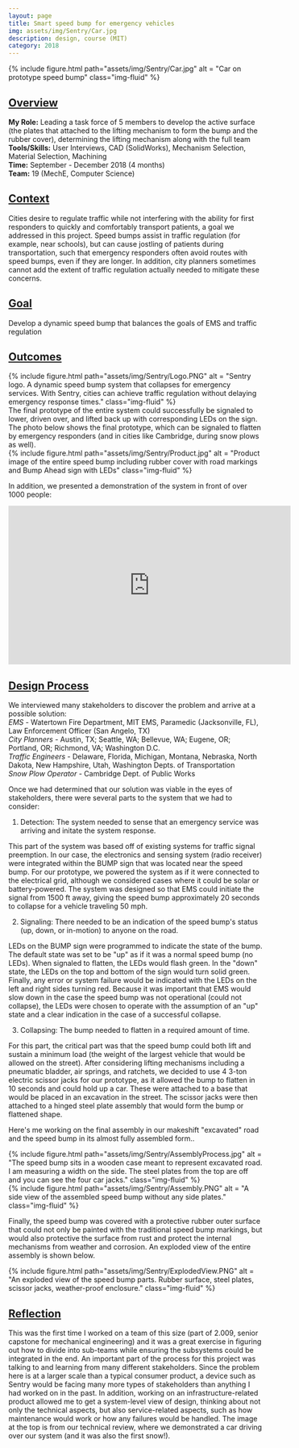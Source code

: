 ```yaml
---
layout: page
title: Smart speed bump for emergency vehicles
img: assets/img/Sentry/Car.jpg
description: design, course (MIT)
category: 2018
---
```

<div class="row">
    <div class="w-50 p-3" style="margin:auto">
        {% include figure.html path="assets/img/Sentry/Car.jpg" alt = "Car on prototype speed bump" class="img-fluid" %}
    </div>
</div>

## <u>Overview</u>
**My Role:** Leading a task force of 5 members to develop the active surface (the plates that attached to the lifting mechanism to form the bump and the rubber cover), determining the lifting mechanism along with the full team    
**Tools/Skills:** User Interviews, CAD (SolidWorks), Mechanism Selection, Material Selection, Machining  
**Time:** September - December 2018 (4 months)   
**Team:** 19 (MechE, Computer Science)

## <u>Context</u>
Cities desire to regulate traffic while not interfering with the ability for first responders to quickly and comfortably transport patients, a goal we addressed in this project. Speed bumps assist in traffic regulation (for example, near schools), but can cause jostling of patients during transportation, such that emergency responders often avoid routes with speed bumps, even if they are longer. In addition, city planners sometimes cannot add the extent of traffic regulation actually needed to mitigate these concerns. 

## <u>Goal</u>
Develop a dynamic speed bump that balances the goals of EMS and traffic regulation

## <u>Outcomes</u>
<div class="row">
    <div class="col-sm mt-3 mt-md-0">
        {% include figure.html path="assets/img/Sentry/Logo.PNG" alt = "Sentry logo. A dynamic speed bump system that collapses for emergency services. With Sentry, cities can achieve traffic regulation without delaying emergency response times." class="img-fluid" %}
    </div>
</div>
The final prototype of the entire system could successfully be signaled to lower, driven over, and lifted back up with corresponding LEDs on the sign. The photo below shows the final prototype, which can be signaled to flatten by emergency responders (and in cities like Cambridge, during snow plows as well).  
<div class="row">
    <div class="col-sm mt-3 mt-md-0">
        {% include figure.html path="assets/img/Sentry/Product.jpg" alt = "Product image of the entire speed bump including rubber cover with road markings and Bump Ahead sign with LEDs" class="img-fluid" %}
    </div>
</div>

In addition, we presented a demonstration of the system in front of over 1000 people:
<div align="center">
<iframe width="560" height="315" src="https://www.youtube.com/embed/tNz5Y4lebsY" frameborder="0" allow="accelerometer; autoplay; encrypted-media; gyroscope; picture-in-picture" allowfullscreen></iframe>
</div>

## <u>Design Process</u>
We interviewed many stakeholders to discover the problem and arrive at a possible solution:   
*EMS* - Watertown Fire Department, MIT EMS, Paramedic (Jacksonville, FL), Law Enforcement Officer (San Angelo, TX)  
*City Planners* - Austin, TX; Seattle, WA; Bellevue, WA; Eugene, OR; Portland, OR; Richmond, VA; Washington D.C.  
*Traffic Engineers* - Delaware, Florida, Michigan, Montana, Nebraska, North Dakota, New Hampshire, Utah, Washington Depts. of Transportation  
*Snow Plow Operator* - Cambridge Dept. of Public Works

Once we had determined that our solution was viable in the eyes of stakeholders, there were several parts to the system that we had to consider:
1. Detection: The system needed to sense that an emergency service was arriving and initate the system response.

This part of the system was based off of existing systems for traffic signal preemption. In our case, the electronics and sensing system (radio receiver) were integrated within the BUMP sign that was located near the speed bump. For our prototype, we powered the system as if it were connected to the electrical grid, although we considered cases where it could be solar or battery-powered. The system was designed so that EMS could initiate the signal from 1500 ft away, giving the speed bump approximately 20 seconds to collapse for a vehicle traveling 50 mph.    

2. Signaling: There needed to be an indication of the speed bump's status (up, down, or in-motion) to anyone on the road.

LEDs on the BUMP sign were programmed to indicate the state of the bump. The default state was set to be "up" as if it was a normal speed bump (no LEDs). When signaled to flatten, the LEDs would flash green. In the "down" state, the LEDs on the top and bottom of the sign would turn solid green. Finally, any error or system failure would be indicated with the LEDs on the left and right sides turning red. Because it was important that EMS would slow down in the case the speed bump was not operational (could not collapse), the LEDs were chosen to operate with the assumption of an "up" state and a clear indication in the case of a successful collapse.   

3. Collapsing: The bump needed to flatten in a required amount of time. 

For this part, the critical part was that the speed bump could both lift and sustain a minimum load (the weight of the largest vehicle that would be allowed on the street). After considering lifting mechanisms including a pneumatic bladder, air springs, and ratchets, we decided to use 4 3-ton electric scissor jacks for our prototype, as it allowed the bump to flatten in 10 seconds and could hold up a car. These were attached to a base that would be placed in an excavation in the street. The scissor jacks were then attached to a hinged steel plate assembly that would form the bump or flattened shape.

Here's me working on the final assembly in our makeshift "excavated" road and the speed bump in its almost fully assembled form..
<div class="row justify-content-sm-center">
    <div class="col-sm-8 mt-3 mt-md-0">
        {% include figure.html path="assets/img/Sentry/AssemblyProcess.jpg" alt = "The speed bump sits in a wooden case meant to represent excavated road. I am measuring a width on the side. The steel plates from the top are off and you can see the four car jacks." class="img-fluid" %}
    </div>
    <div class="col-sm-4 mt-3 mt-md-0">
        {% include figure.html path="assets/img/Sentry/Assembly.PNG" alt = "A side view of the assembled speed bump without any side plates." class="img-fluid" %}
    </div>
</div>

Finally, the speed bump was covered with a protective rubber outer surface that could not only be painted with the traditional speed bump markings, but would also protective the surface from rust and protect the internal mechanisms from weather and corrosion. An exploded view of the entire assembly is shown below.
<div class="row">
    <div class="col-sm mt-3 mt-md-0">
        {% include figure.html path="assets/img/Sentry/ExplodedView.PNG" alt = "An exploded view of the speed bump parts. Rubber surface, steel plates, scissor jacks, weather-proof enclosure." class="img-fluid" %}
    </div>
</div>

## <u>Reflection</u>
This was the first time I worked on a team of this size (part of 2.009, senior capstone for mechanical engineering) and it was a great exercise in figuring out how to divide into sub-teams while ensuring the subsystems could be integrated in the end. An important part of the 
process for this project was talking to and learning from many different stakeholders. Since the problem here is at a larger scale than a typical consumer product, a device such as Sentry would be facing  many more types of stakeholders than anything I had worked on in the past. In addition, working on an infrastructure-related product allowed me to get a system-level view of design, thinking about not only the technical aspects, but also service-related aspects, such as how maintenance would work or how any failures would be handled. The image at the top is from our technical review, where we demonstrated a car driving over our system (and it was also the first snow!).

